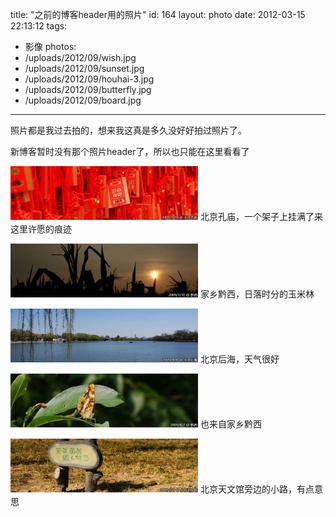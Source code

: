 title: "之前的博客header用的照片"
id: 164
layout: photo
date: 2012-03-15 22:13:12
tags: 
- 影像
photos:
- /uploads/2012/09/wish.jpg
- /uploads/2012/09/sunset.jpg
- /uploads/2012/09/houhai-3.jpg
- /uploads/2012/09/butterfly.jpg
- /uploads/2012/09/board.jpg
---

照片都是我过去拍的，想来我这真是多久没好好拍过照片了。

新博客暂时没有那个照片header了，所以也只能在这里看看了
<!-- more -->

[![北京孔庙](/uploads/2012/09/wish-300x86.jpg "北京孔庙")](/uploads/2012/09/wish.jpg) 北京孔庙，一个架子上挂满了来这里许愿的痕迹

[![日落](/uploads/2012/09/sunset-300x86.jpg "日落")](/uploads/2012/09/sunset.jpg) 家乡黔西，日落时分的玉米林

[![后海](/uploads/2012/09/houhai-3-300x86.jpg "后海")](/uploads/2012/09/houhai-3.jpg) 北京后海，天气很好

[![蝴蝶](/uploads/2012/09/butterfly-300x86.jpg "蝴蝶")](/uploads/2012/09/butterfly.jpg) 也来自家乡黔西

[![告示牌](/uploads/2012/09/board-300x86.jpg "告示牌")](/uploads/2012/09/board.jpg) 北京天文馆旁边的小路，有点意思
